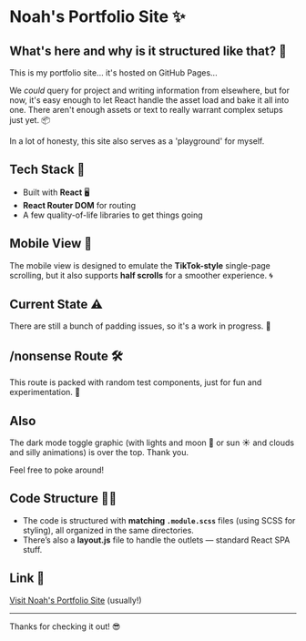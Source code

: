# Noah's Portfolio Site ✨

## What's here and why is it structured like that? 🤔

This is my portfolio site... it's hosted on GitHub Pages...

We *could* query for project and writing information from elsewhere, but for now, it's easy enough to let React handle the asset load and bake it all into one. There aren't enough assets or text to really warrant complex setups just yet. 📦

In a lot of honesty, this site also serves as a 'playground' for myself. 

## Tech Stack 🔧

- Built with **React** 🖥️
- **React Router DOM** for routing
- A few quality-of-life libraries to get things going

## Mobile View 📱

The mobile view is designed to emulate the **TikTok-style** single-page scrolling, but it also supports **half scrolls** for a smoother experience. 🌀

## Current State ⚠️

There are still a bunch of padding issues, so it's a work in progress. 🚧

## /nonsense Route 🛠️

This route is packed with random test components, just for fun and experimentation. 🤪

## Also

The dark mode toggle graphic (with lights and moon 🌙 or sun ☀️ and clouds and silly animations) is over the top. Thank you.

Feel free to poke around!

## Code Structure 🧑‍💻

- The code is structured with **matching `.module.scss`** files (using SCSS for styling), all organized in the same directories.
- There’s also a **layout.js** file to handle the outlets — standard React SPA stuff.

## Link 🔗

[Visit Noah's Portfolio Site](https://2of.io) (usually!)

---

Thanks for checking it out! 😎
